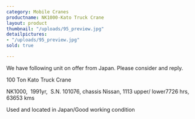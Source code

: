 ```yaml
---
category: Mobile Cranes
productname: NK1000-Kato Truck Crane
layout: product
thumbnail: "/uploads/95_preview.jpg"
detailpictures:
- "/uploads/95_preview.jpg"
sold: true

---
```

We have following unit on offer from Japan. Please consider and reply.

100&nbsp;Ton&nbsp;Kato Truck&nbsp;Crane

NK1000,&nbsp; 1991yr,&nbsp;&nbsp;S.N. 101076, chassis Nissan, 1113 upper/ lower7726 hrs, 63653 kms

Used and located in Japan/Good working condition